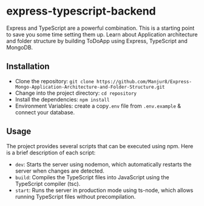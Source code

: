 # express-typescript-backend

Express and TypeScript are a powerful combination. This is a starting point to save you some time setting them up.
Learn about Application architecture and folder structure by building ToDoApp using Express, TypeScript and MongoDB.

## Installation
* Clone the repository: `git clone https://github.com/Manjur8/Express-Mongo-Application-Architecture-and-Folder-Structure.git`
* Change into the project directory: `cd repository`
* Install the dependencies: `npm install`
* Environment Variables: create a copy`.env` file from `.env.example` & connect your database.

## Usage
The project provides several scripts that can be executed using npm. Here is a brief description of each script:

* `dev`: Starts the server using nodemon, which automatically restarts the server when changes are detected.
* `build`: Compiles the TypeScript files into JavaScript using the TypeScript compiler (tsc).
* `start`: Runs the server in production mode using ts-node, which allows running TypeScript files without precompilation.
  
